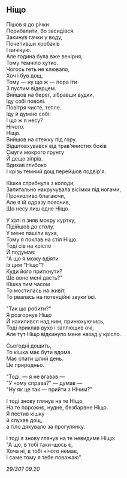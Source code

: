 ## Ніщо ## 
Пішов я до річки  
Порибалити, бо засидівся.  
Закинув гачки у воду,  
Почепивши хробаків  
І вичікую.  
Але година була вже вечірня,  
Тому темніло хутко.  
Чогось геть не клювало,  
Хоч і був дощ,  
Тому — ну що ж — пора іти  
З пустим відерцем.  
Вийшов на берег, зібравши вудки,  
Іду собі поволі.  
Повітря чисте, тепле.  
Іду й думаю собі:  
І що ж я несу?  
Нічого.  
Ніщо.  
Вийшов на стежку під гору.  
Відштовхувався від трав'янистих боків  
Смуги мокрого грунту  
Й дещо зіпрів.  
Вдихав глибоко  
І крізь темний дощ перейшов подвір'я.  


Кішка стрибнула з колоди,  
Запитально накручувала вісімки під ногами,  
Пронизливо благаючи,  
Але я їй одразу пояснив,    
Що несу лиш одне Ніщо.  


У хаті я зняв мокру куртку,  
Підійшов до столу.  
У мене пашіли вуха,  
Тому я поклав на стіл Ніщо.  
Тоді сів на крісло  
Й подумав:  
"А що я можу вдіяти  
Із цим "Ніщо"?  
Куди його приткнути?  
Що воно мені дасть?"  
Кішка тим часом  
То мостилась на живіт,  
То рвалась на потенційні звуки їжі.  


"Так що робити?"  
Я розгорнув Ніщо  
Й нахилився над ним, принюхуючись,  
Тоді приклав вухо і заплющив очі,  
Але тут Ніщо відкинуло мене назад у крісло.  


Сьогодні дощить,  
То кішка має бути вдома.  
Має спати цілий день.  
Це природньо.  


"Тоді, — я не вгавав —  
"У чому справа?" — думав —  
"Ну як це так — прийти з Нічим?"  


І тоді знову глянув на те Ніщо,  
На те порожнє, нудне, безбарвне Ніщо.  
Я пестив кішку  
й слухав дощ,  
а тіло дякувало за прогулянку.  


І тоді я знову глянув на те невидиме Ніщо:  
"А що, в тобі таки-щось є,  
Хоча ні, в тобі нічого немає,  
І саме тому я тебе поважаю".  

*29/30? 09.20*
